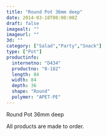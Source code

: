 ```yaml
---
title: "Round Pot 36mm deep"
date: 2014-03-18T00:00:00Z
draft: false
imagealt: ""
imageurl: ""
3d: ""
category: ["Salad","Party","Snack"]
type: ["Pot"]
productinfo:
  internetno: "D434"
  productno: "0-182"
  length: 84
  width: 84
  depth: 36
  shape: "Round"
  polymer: "APET-PE"
---
```

Round Pot 36mm deep

All products are made to order.
